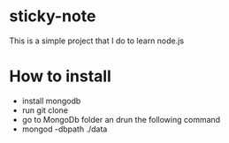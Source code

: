 # sticky-note
This is a simple project that I do to learn node.js

# How to install
- install mongodb
- run git clone
- go to MongoDb folder an drun the following command
- mongod -dbpath ./data